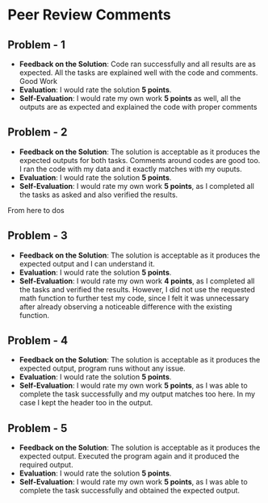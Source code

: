 # Peer Review Comments

## Problem - 1
- **Feedback on the Solution**: Code ran successfully and all results are as expected. All the tasks are explained well with the code and comments. Good Work  
- **Evaluation**: I would rate the solution **5 points**.  
- **Self-Evaluation**: I would rate my own work **5 points** as well, all the outputs are as expected and explained the code with proper comments  

## Problem - 2
- **Feedback on the Solution**: The solution is acceptable as it produces the expected outputs for both tasks. Comments around codes are good too. I ran the code with my data and it exactly matches with my ouputs.
- **Evaluation**: I would rate the solution **5 points**.  
- **Self-Evaluation**: I would rate my own work **5 points**, as I completed all the tasks as asked and also verified the results.


From here to dos
## Problem - 3
- **Feedback on the Solution**: The solution is acceptable as it produces the expected output and I can understand it.
- **Evaluation**: I would rate the solution **5 points**.  
- **Self-Evaluation**: I would rate my own work **4 points**, as I completed all the tasks and verified the results. However, I did not use the requested math function to further test my code, since I felt it was unnecessary after already observing a noticeable difference with the existing function.  

## Problem - 4
- **Feedback on the Solution**: The solution is acceptable as it produces the expected output, program runs without any issue.
- **Evaluation**: I would rate the solution **5 points**.  
- **Self-Evaluation**: I would rate my own work **5 points**, as I was able to complete the task successfully and my output matches too here. In my case I kept the header too in the output.

## Problem - 5
- **Feedback on the Solution**: The solution is acceptable as it produces the expected output. Executed the program again and it produced the required output.  
- **Evaluation**: I would rate the solution **5 points**.  
- **Self-Evaluation**: I would rate my own work **5 points**, as I was able to complete the task successfully and obtained the expected output.  
